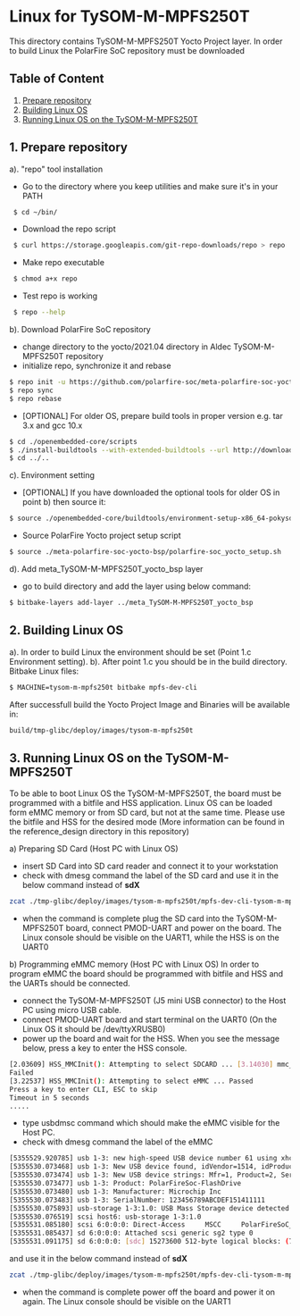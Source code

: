 # Linux for TySOM-M-MPFS250T
This directory contains TySOM-M-MPFS250T Yocto Project layer. In order to build Linux the PolarFire SoC repository must be downloaded

## Table of Content
1. [Prepare repository](#prepare_repo)
2. [Building Linux OS](#building_linux)
3. [Running Linux OS on the TySOM-M-MPFS250T](#running_linux)

## 1. Prepare repository <a name="prepare_repo"/>
a). "repo" tool installation
- Go to the directory where you keep utilities and make sure it's in your PATH
```bash
 $ cd ~/bin/
```
- Download the repo script
```bash
 $ curl https://storage.googleapis.com/git-repo-downloads/repo > repo
```
- Make repo executable
```bash
 $ chmod a+x repo
```
- Test repo is working
```bash
 $ repo --help
```

b). Download PolarFire SoC repository
- change directory to the yocto/2021.04 directory in Aldec TySOM-M-MPFS250T repository
- initialize repo, synchronize it and rebase
```bash
$ repo init -u https://github.com/polarfire-soc/meta-polarfire-soc-yocto-bsp.git -b refs/tags/v2021.04 -m tools/manifests/riscv-yocto.xml
$ repo sync
$ repo rebase
```
- [OPTIONAL] For older OS, prepare build tools in proper version e.g. tar 3.x and gcc 10.x
```bash
$ cd ./openembedded-core/scripts
$ ./install-buildtools --with-extended-buildtools --url http://downloads.yoctoproject.org/releases/yocto/yocto-3.0.2/
$ cd ../..
```

c). Environment setting
- [OPTIONAL] If you have downloaded the optional tools for older OS in point b) then source it:
```bash
$ source ./openembedded-core/buildtools/environment-setup-x86_64-pokysdk-linux
```
- Source PolarFire Yocto project setup script
```bash
$ source ./meta-polarfire-soc-yocto-bsp/polarfire-soc_yocto_setup.sh
```

d). Add meta_TySOM-M-MPFS250T_yocto_bsp layer
- go to build directory and add the layer using below command:
```bash
$ bitbake-layers add-layer ../meta_TySOM-M-MPFS250T_yocto_bsp
```

## 2. Building Linux OS <a name="building_linux"/>
a). In order to build Linux the environment should be set (Point 1.c Environment setting).
b). After point 1.c you should be in the build directory. Bitbake Linux files:
```bash
$ MACHINE=tysom-m-mpfs250t bitbake mpfs-dev-cli
```
After successfull build the Yocto Project Image and Binaries will be available in:
```bash
build/tmp-glibc/deploy/images/tysom-m-mpfs250t
```

## 3. Running Linux OS on the TySOM-M-MPFS250T <a name="running_linux"/>
To be able to boot Linux OS the TySOM-M-MPFS250T, the board must be programmed with a bitfile and HSS application. Linux OS can be loaded form eMMC memory or from SD card, but not at the same time. Please use the bitfile and HSS for the desired mode (More information can be found in the reference_design directory in this repository)

a) Preparing SD Card  (Host PC with Linux OS)
- insert SD Card into SD card reader and connect it to your workstation
- check with dmesg command the label of the SD card and use it in the below command instead of **sdX**
```bash
zcat ./tmp-glibc/deploy/images/tysom-m-mpfs250t/mpfs-dev-cli-tysom-m-mpfs250t.wic.gz | sudo dd of=/dev/sdX bs=4096 iflag=fullblock oflag=direct conv=fsync status=progress
```
- when the command is complete plug the SD card into the TySOM-M-MPFS250T board, connect PMOD-UART and power on the board. The Linux console should be visible on the UART1, while the HSS is on the UART0

b) Programming eMMC memory (Host PC with Linux OS)
In order to program eMMC the board should be programmed with bitfile and HSS and the UARTs should be connected.
- connect the TySOM-M-MPFS250T (J5 mini USB connector) to the Host PC using micro USB cable.
- connect PMOD-UART board and start terminal on the UART0 (On the Linux OS it should be /dev/ttyXRUSB0)
- power up the board and wait for the HSS. When you see the message below, press a key to enter the HSS console.
```bash
[2.03609] HSS_MMCInit(): Attempting to select SDCARD ... [3.14030] mmc_init_common(): MSS_MMC_init() returned unexpected 0
Failed
[3.22537] HSS_MMCInit(): Attempting to select eMMC ... Passed
Press a key to enter CLI, ESC to skip
Timeout in 5 seconds
.....
```
- type usbdmsc command which should make the eMMC visible for the Host PC.
- check with dmesg command the label of the eMMC
```bash
[5355529.920785] usb 1-3: new high-speed USB device number 61 using xhci_hcd
[5355530.073468] usb 1-3: New USB device found, idVendor=1514, idProduct=0001, bcdDevice=30.00
[5355530.073474] usb 1-3: New USB device strings: Mfr=1, Product=2, SerialNumber=3
[5355530.073477] usb 1-3: Product: PolarFireSoc-FlashDrive
[5355530.073480] usb 1-3: Manufacturer: Microchip Inc
[5355530.073483] usb 1-3: SerialNumber: 123456789ABCDEF151411111
[5355530.075893] usb-storage 1-3:1.0: USB Mass Storage device detected
[5355530.076519] scsi host6: usb-storage 1-3:1.0
[5355531.085180] scsi 6:0:0:0: Direct-Access     MSCC     PolarFireSoC_msd 1234 PQ: 0 ANSI: 4
[5355531.085437] sd 6:0:0:0: Attached scsi generic sg2 type 0
[5355531.091175] sd 6:0:0:0: [sdc] 15273600 512-byte logical blocks: (7.82 GB/7.28 GiB)
```
and use it in the below command instead of **sdX**
```bash
zcat ./tmp-glibc/deploy/images/tysom-m-mpfs250t/mpfs-dev-cli-tysom-m-mpfs250t.wic.gz | sudo dd of=/dev/sdX bs=4096 iflag=fullblock oflag=direct conv=fsync status=progress
```
- when the command is complete power off the board and power it on again. The Linux console should be visible on the UART1
